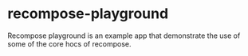 # recompose-playground
Recompose playground is an example app that demonstrate the use of some of the core hocs of recompose.
